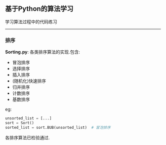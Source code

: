 ## 基于Python的算法学习
学习算法过程中的代码练习  

---  
### 排序
**Sorting.py**: 各类排序算法的实现.包含:  
* 冒泡排序
* 选择排序
* 插入排序
* (随机化)快速排序
* 归并排序
* 计数排序
* 基数排序

eg:  
```python
unsorted_list = [...]
sort = Sort()
sorted_list = sort.BUB(unsorted_list)  # 冒泡排序
```  
各排序算法已检验通过.